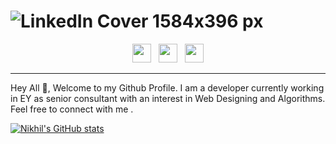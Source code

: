 # ![LinkedIn Cover 1584x396 px](https://user-images.githubusercontent.com/16606820/174751201-560e64ca-4120-4832-8893-a494b06a2b87.gif)

<p align='center'>
<a href="https://twitter.com/ra012hul"><img height="30" src="https://github.com/WaylonWalker/WaylonWalker/blob/main/icon/twitter.png?raw=true" target="_blank"></a>&nbsp;&nbsp;
<a href="https://www.instagram.com/nikhilsrivastava2503/"><img height="30" src="https://github.com/WaylonWalker/WaylonWalker/blob/main/icon/instagram.jpg?raw=true" target="_blank"></a>&nbsp;&nbsp;
<a href="https://www.linkedin.com/in/nikhil-srivastava-90a23277/"><img height="30" src="https://github.com/WaylonWalker/WaylonWalker/blob/main/icon/linkedin.png?raw=true"></a>
</p>
<hr>
Hey All 👋,
Welcome to my Github Profile. I am a developer currently working in EY as senior consultant with an interest in Web Designing and Algorithms. Feel free to connect with me .

[![Nikhil's GitHub stats](https://github-readme-stats.vercel.app/api?username=nikhil050394)](https://github.com/nikhil050394/github-readme-stats)

<!---
nikhil050394/nikhil050394 is a ✨ special ✨ repository because its `README.md` (this file) appears on your GitHub profile.
You can click the Preview link to take a look at your changes.
--->
